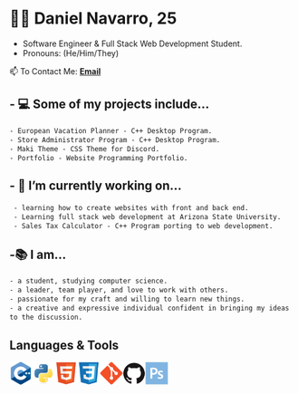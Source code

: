 # 👨‍💻 Daniel Navarro, 25

- Software Engineer & Full Stack Web Development Student.
- Pronouns: (He/Him/They)
 
📫 To Contact Me: [**Email**](mailto:danielnavarro8797@gmail.com)
## - 💻  Some of my projects include...
    - European Vacation Planner - C++ Desktop Program.
    - Store Administrator Program - C++ Desktop Program.
    - Maki Theme - CSS Theme for Discord.
    - Portfolio - Website Programming Portfolio.

## - 💬 I’m currently working on... 
     - learning how to create websites with front and back end.
     - Learning full stack web development at Arizona State University.
     - Sales Tax Calculator - C++ Program porting to web development.
     
## -📚 I am...
    - a student, studying computer science.
    - a leader, team player, and love to work with others.
    - passionate for my craft and willing to learn new things.
    - a creative and expressive individual confident in bringing my ideas to the discussion.

## Languages & Tools

<img align="left" alt="CPP" width="40px" src="https://github.com/devicons/devicon/blob/master/icons/cplusplus/cplusplus-original.svg">
<img align="left" alt="Python" width="40px" src="https://github.com/devicons/devicon/blob/master/icons/python/python-original.svg">
<img align="left" alt="HTML5" width="40px" src="https://github.com/devicons/devicon/blob/master/icons/html5/html5-original.svg">
<img align="left" alt="CSS3" width="40px" src="https://github.com/devicons/devicon/blob/master/icons/css3/css3-original.svg">
<img align="left" alt="Git" width="40px" src="https://github.com/devicons/devicon/blob/master/icons/git/git-original.svg">
<img align="left" alt="Github" width="40px" src="https://github.com/devicons/devicon/blob/master/icons/github/github-original.svg">
<img align="left" alt="Photoshop" width="40px" src="https://github.com/devicons/devicon/blob/master/icons/photoshop/photoshop-plain.svg">
